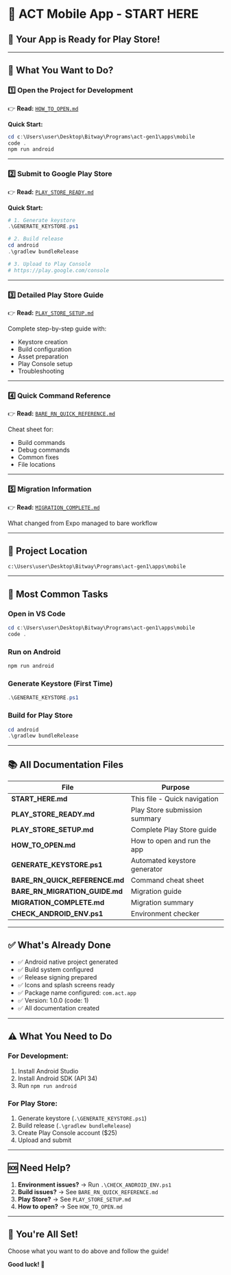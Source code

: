 # 🚀 ACT Mobile App - START HERE

## 📱 Your App is Ready for Play Store!

---

## 🎯 What You Want to Do?

### 1️⃣ Open the Project for Development
👉 **Read:** [`HOW_TO_OPEN.md`](HOW_TO_OPEN.md)

**Quick Start:**
```powershell
cd c:\Users\user\Desktop\Bitway\Programs\act-gen1\apps\mobile
code .
npm run android
```

---

### 2️⃣ Submit to Google Play Store
👉 **Read:** [`PLAY_STORE_READY.md`](PLAY_STORE_READY.md)

**Quick Start:**
```powershell
# 1. Generate keystore
.\GENERATE_KEYSTORE.ps1

# 2. Build release
cd android
.\gradlew bundleRelease

# 3. Upload to Play Console
# https://play.google.com/console
```

---

### 3️⃣ Detailed Play Store Guide
👉 **Read:** [`PLAY_STORE_SETUP.md`](PLAY_STORE_SETUP.md)

Complete step-by-step guide with:
- Keystore creation
- Build configuration
- Asset preparation
- Play Console setup
- Troubleshooting

---

### 4️⃣ Quick Command Reference
👉 **Read:** [`BARE_RN_QUICK_REFERENCE.md`](BARE_RN_QUICK_REFERENCE.md)

Cheat sheet for:
- Build commands
- Debug commands
- Common fixes
- File locations

---

### 5️⃣ Migration Information
👉 **Read:** [`MIGRATION_COMPLETE.md`](MIGRATION_COMPLETE.md)

What changed from Expo managed to bare workflow

---

## 📂 Project Location

```
c:\Users\user\Desktop\Bitway\Programs\act-gen1\apps\mobile
```

---

## 🎯 Most Common Tasks

### Open in VS Code
```powershell
cd c:\Users\user\Desktop\Bitway\Programs\act-gen1\apps\mobile
code .
```

### Run on Android
```powershell
npm run android
```

### Generate Keystore (First Time)
```powershell
.\GENERATE_KEYSTORE.ps1
```

### Build for Play Store
```powershell
cd android
.\gradlew bundleRelease
```

---

## 📚 All Documentation Files

| File | Purpose |
|------|---------|
| **START_HERE.md** | This file - Quick navigation |
| **PLAY_STORE_READY.md** | Play Store submission summary |
| **PLAY_STORE_SETUP.md** | Complete Play Store guide |
| **HOW_TO_OPEN.md** | How to open and run the app |
| **GENERATE_KEYSTORE.ps1** | Automated keystore generator |
| **BARE_RN_QUICK_REFERENCE.md** | Command cheat sheet |
| **BARE_RN_MIGRATION_GUIDE.md** | Migration guide |
| **MIGRATION_COMPLETE.md** | Migration summary |
| **CHECK_ANDROID_ENV.ps1** | Environment checker |

---

## ✅ What's Already Done

- ✅ Android native project generated
- ✅ Build system configured
- ✅ Release signing prepared
- ✅ Icons and splash screens ready
- ✅ Package name configured: `com.act.app`
- ✅ Version: 1.0.0 (code: 1)
- ✅ All documentation created

---

## ⚠️ What You Need to Do

### For Development:
1. Install Android Studio
2. Install Android SDK (API 34)
3. Run `npm run android`

### For Play Store:
1. Generate keystore (`.\GENERATE_KEYSTORE.ps1`)
2. Build release (`.\gradlew bundleRelease`)
3. Create Play Console account ($25)
4. Upload and submit

---

## 🆘 Need Help?

1. **Environment issues?** → Run `.\CHECK_ANDROID_ENV.ps1`
2. **Build issues?** → See `BARE_RN_QUICK_REFERENCE.md`
3. **Play Store?** → See `PLAY_STORE_SETUP.md`
4. **How to open?** → See `HOW_TO_OPEN.md`

---

## 🎉 You're All Set!

Choose what you want to do above and follow the guide!

**Good luck! 🚀**